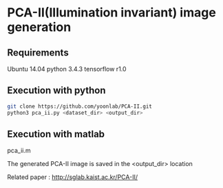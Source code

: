 # PCA-II(Illumination invariant) image generation

## Requirements
Ubuntu 14.04
python 3.4.3
tensorflow r1.0

## Execution with python
```bash
git clone https://github.com/yoonlab/PCA-II.git
python3 pca_ii.py <dataset_dir> <output_dir>
```

## Execution with matlab
pca_ii.m

The generated PCA-II image is saved in the <output_dir> location

Related paper : 
http://sglab.kaist.ac.kr/PCA-II/
